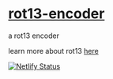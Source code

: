 # [rot13-encoder](https://rot13-encoder.netlify.app/)
a rot13 encoder

learn more about rot13 [here](https://en.wikipedia.org/wiki/ROT13)  

[![Netlify Status](https://api.netlify.com/api/v1/badges/b06646fb-ba59-46d8-954d-e9f46287adc0/deploy-status)](https://app.netlify.com/sites/rot13-encoder/deploys)

